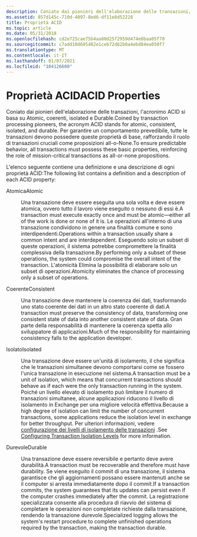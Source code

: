 ```yaml
---
description: Coniato dai pionieri dell'elaborazione delle transazioni, l'acronimo ACID si basa su Atomic, coerenti, isolated e Durable.
ms.assetid: 857d145c-710d-4097-8ed6-df11e8d52228
title: Proprietà ACID
ms.topic: article
ms.date: 05/31/2018
ms.openlocfilehash: cd2e725cae75b4aa80d25f2959d474e8baa05f70
ms.sourcegitcommit: c7add10d695482e1ceb72d62b8a4ebd84ea050f7
ms.translationtype: MT
ms.contentlocale: it-IT
ms.lasthandoff: 01/07/2021
ms.locfileid: "104126600"
---
```

# <a name="acid-properties"></a><span data-ttu-id="83f04-103">Proprietà ACID</span><span class="sxs-lookup"><span data-stu-id="83f04-103">ACID Properties</span></span>

<span data-ttu-id="83f04-104">Coniato dai pionieri dell'elaborazione delle transazioni, l'acronimo ACID si basa su Atomic, coerenti, isolated e Durable.</span><span class="sxs-lookup"><span data-stu-id="83f04-104">Coined by transaction processing pioneers, the acronym ACID stands for atomic, consistent, isolated, and durable.</span></span> <span data-ttu-id="83f04-105">Per garantire un comportamento prevedibile, tutte le transazioni devono possedere queste proprietà di base, rafforzando il ruolo di transazioni cruciali come proposizioni all-o-None.</span><span class="sxs-lookup"><span data-stu-id="83f04-105">To ensure predictable behavior, all transactions must possess these basic properties, reinforcing the role of mission-critical transactions as all-or-none propositions.</span></span>

<span data-ttu-id="83f04-106">L'elenco seguente contiene una definizione e una descrizione di ogni proprietà ACID:</span><span class="sxs-lookup"><span data-stu-id="83f04-106">The following list contains a definition and a description of each ACID property:</span></span>

<dl> <dt>

<span data-ttu-id="83f04-107"><span id="Atomic"></span><span id="atomic"></span><span id="ATOMIC"></span>Atomica</span><span class="sxs-lookup"><span data-stu-id="83f04-107"><span id="Atomic"></span><span id="atomic"></span><span id="ATOMIC"></span>Atomic</span></span>
</dt> <dd>

<span data-ttu-id="83f04-108">Una transazione deve essere eseguita una sola volta e deve essere atomica, ovvero tutto il lavoro viene eseguito o nessuno di essi è.</span><span class="sxs-lookup"><span data-stu-id="83f04-108">A transaction must execute exactly once and must be atomic—either all of the work is done or none of it is.</span></span> <span data-ttu-id="83f04-109">Le operazioni all'interno di una transazione condividono in genere una finalità comune e sono interdipendenti.</span><span class="sxs-lookup"><span data-stu-id="83f04-109">Operations within a transaction usually share a common intent and are interdependent.</span></span> <span data-ttu-id="83f04-110">Eseguendo solo un subset di queste operazioni, il sistema potrebbe compromettere la finalità complessiva della transazione.</span><span class="sxs-lookup"><span data-stu-id="83f04-110">By performing only a subset of these operations, the system could compromise the overall intent of the transaction.</span></span> <span data-ttu-id="83f04-111">L'atomicità Elimina la possibilità di elaborare solo un subset di operazioni.</span><span class="sxs-lookup"><span data-stu-id="83f04-111">Atomicity eliminates the chance of processing only a subset of operations.</span></span>

</dd> <dt>

<span data-ttu-id="83f04-112"><span id="Consistent"></span><span id="consistent"></span><span id="CONSISTENT"></span>Coerente</span><span class="sxs-lookup"><span data-stu-id="83f04-112"><span id="Consistent"></span><span id="consistent"></span><span id="CONSISTENT"></span>Consistent</span></span>
</dt> <dd>

<span data-ttu-id="83f04-113">Una transazione deve mantenere la coerenza dei dati, trasformando uno stato coerente dei dati in un altro stato coerente di dati.</span><span class="sxs-lookup"><span data-stu-id="83f04-113">A transaction must preserve the consistency of data, transforming one consistent state of data into another consistent state of data.</span></span> <span data-ttu-id="83f04-114">Gran parte della responsabilità di mantenere la coerenza spetta allo sviluppatore di applicazioni.</span><span class="sxs-lookup"><span data-stu-id="83f04-114">Much of the responsibility for maintaining consistency falls to the application developer.</span></span>

</dd> <dt>

<span data-ttu-id="83f04-115"><span id="Isolated"></span><span id="isolated"></span><span id="ISOLATED"></span>Isolato</span><span class="sxs-lookup"><span data-stu-id="83f04-115"><span id="Isolated"></span><span id="isolated"></span><span id="ISOLATED"></span>Isolated</span></span>
</dt> <dd>

<span data-ttu-id="83f04-116">Una transazione deve essere un'unità di isolamento, il che significa che le transazioni simultanee devono comportarsi come se fossero l'unica transazione in esecuzione nel sistema.</span><span class="sxs-lookup"><span data-stu-id="83f04-116">A transaction must be a unit of isolation, which means that concurrent transactions should behave as if each were the only transaction running in the system.</span></span> <span data-ttu-id="83f04-117">Poiché un livello elevato di isolamento può limitare il numero di transazioni simultanee, alcune applicazioni riducono il livello di isolamento in Exchange per una migliore velocità effettiva.</span><span class="sxs-lookup"><span data-stu-id="83f04-117">Because a high degree of isolation can limit the number of concurrent transactions, some applications reduce the isolation level in exchange for better throughput.</span></span> <span data-ttu-id="83f04-118">Per ulteriori informazioni, vedere [configurazione dei livelli di isolamento delle transazioni](configuring-transaction-isolation-levels.md) .</span><span class="sxs-lookup"><span data-stu-id="83f04-118">See [Configuring Transaction Isolation Levels](configuring-transaction-isolation-levels.md) for more information.</span></span>

</dd> <dt>

<span data-ttu-id="83f04-119"><span id="Durable"></span><span id="durable"></span><span id="DURABLE"></span>Durevole</span><span class="sxs-lookup"><span data-stu-id="83f04-119"><span id="Durable"></span><span id="durable"></span><span id="DURABLE"></span>Durable</span></span>
</dt> <dd>

<span data-ttu-id="83f04-120">Una transazione deve essere reversibile e pertanto deve avere durabilità.</span><span class="sxs-lookup"><span data-stu-id="83f04-120">A transaction must be recoverable and therefore must have durability.</span></span> <span data-ttu-id="83f04-121">Se viene eseguito il commit di una transazione, il sistema garantisce che gli aggiornamenti possano essere mantenuti anche se il computer si arresta immediatamente dopo il commit.</span><span class="sxs-lookup"><span data-stu-id="83f04-121">If a transaction commits, the system guarantees that its updates can persist even if the computer crashes immediately after the commit.</span></span> <span data-ttu-id="83f04-122">La registrazione specializzata consente alla procedura di riavvio del sistema di completare le operazioni non completate richieste dalla transazione, rendendo la transazione durevole.</span><span class="sxs-lookup"><span data-stu-id="83f04-122">Specialized logging allows the system's restart procedure to complete unfinished operations required by the transaction, making the transaction durable.</span></span>

</dd> </dl>

 

 



